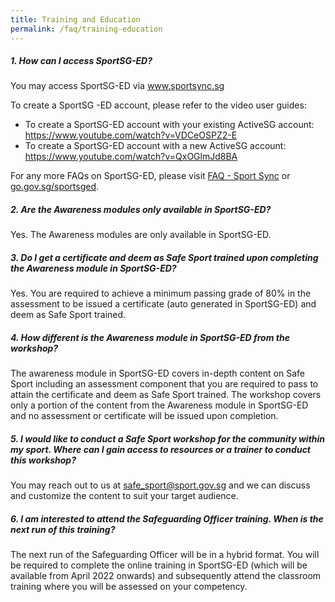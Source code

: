 ```yaml
---
title: Training and Education
permalink: /faq/training-education
---
```

##### **1. How can I access SportSG-ED?** 
You may access SportSG-ED via www.sportsync.sg

To create a SportSG -ED account, please refer to the video user guides:
*  To create a SportSG-ED account with your existing ActiveSG account: https://www.youtube.com/watch?v=VDCeOSPZ2-E 
* To create a SportSG-ED account with a new ActiveSG account: https://www.youtube.com/watch?v=QxOGlmJd8BA 

For any more FAQs on SportSG-ED, please visit [FAQ - Sport Sync](https://www.sportsync.sg/App/System/FAQ) or [go.gov.sg/sportsged](https://go.gov.sg/sportsged).

##### **2. Are the Awareness modules only available in SportSG-ED?**
Yes. The Awareness modules are only available in SportSG-ED.

##### **3. Do I get a certificate and deem as Safe Sport trained upon completing the Awareness module in SportSG-ED?**
Yes. You are required to achieve a minimum passing grade of 80% in the assessment to be issued a certificate (auto generated in SportSG-ED) and deem as Safe Sport trained. 

##### **4. How different is the Awareness module in SportSG-ED from the workshop?** 
The awareness module in SportSG-ED covers in-depth content on Safe Sport including an assessment component that you are required to pass to attain the certificate and deem as Safe Sport trained. The workshop covers only a portion of the content from the Awareness module in SportSG-ED and no assessment or certificate will be issued upon completion.  
 
##### **5. I would like to conduct a Safe Sport workshop for the community within my sport. Where can I gain access to resources or a trainer to conduct this workshop?**
You may reach out to us at safe_sport@sport.gov.sg and we can discuss and customize the content to suit your target audience.
 
##### **6. I am interested to attend the Safeguarding Officer training. When is the next run of this training?** 
The next run of the Safeguarding Officer will be in a hybrid format. You will be required to complete the online training in SportSG-ED (which will be available from April 2022 onwards) and subsequently attend the classroom training where you will be assessed on your competency.